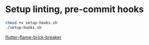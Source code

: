 # Setup linting, pre-commit hooks

```sh
chmod +x setup-hooks.sh
./setup-hooks.sh
```

[flutter-flame-brick-breaker](https://codelabs.developers.google.com/codelabs/flutter-flame-brick-breaker)
